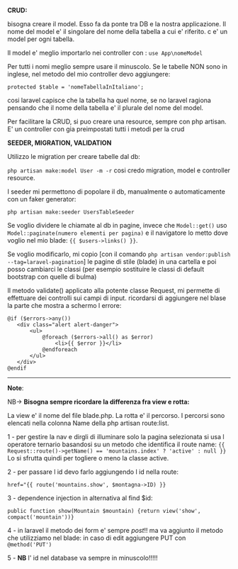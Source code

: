 **CRUD:**

bisogna creare il model. Esso fa da ponte tra DB e la nostra applicazione.
Il nome del model e' il singolare del nome della tabella a cui e' riferito. c e' un model per ogni tabella.

Il model e' meglio importarlo nei controller con :
`use App\nomeModel`

Per tutti i nomi meglio sempre usare il minuscolo.
Se le tabelle NON sono in inglese, nel metodo del mio controller devo aggiungere:

`protected $table = 'nomeTabellaInItaliano';`

cosi laravel capisce che la tabella ha quel nome, se no laravel ragiona pensando che il nome della tabella e' il plurale del nome del model.

Per facilitare la CRUD, si puo creare una resource, sempre con php artisan.
E' un controller con gia preimpostati tutti i metodi per la crud

**SEEDER, MIGRATION, VALIDATION**

Utilizzo le migration per creare tabelle dal db:

`php artisan make:model User -m -r`
cosi credo migration, model e controller resource.

I seeder mi permettono di popolare il db, manualmente o automaticamente con un faker generator:

`php artisan make:seeder UsersTableSeeder`

Se voglio dividere le chiamate al db in pagine, invece che `Model::get()` uso `Model::paginate(numero elementi per pagina)` e il navigatore lo metto dove voglio nel mio blade: `{{ $users->links() }}`.

Se voglio modificarlo, mi copio [con il comando `php artisan vendor:publish --tag=laravel-pagination`] le pagine di stile (blade) in una cartella e poi posso cambiarci le classi (per esempio sostituire le classi di default bootstrap con quelle di bulma)


Il metodo validate() applicato alla potente classe Request, mi permette di effettuare dei controlli sui campi di input. ricordarsi di aggiungere nel blase la parte che mostra a schermo l errore:
 ```language
 @if ($errors->any())
    <div class="alert alert-danger">
        <ul>
            @foreach ($errors->all() as $error)
                <li>{{ $error }}</li>
            @endforeach
        </ul>
    </div>
@endif
 ```

-------------------------------------------------


**Note**: 

NB-> **Bisogna sempre ricordare la differenza fra view e rotta:**

La view e' il nome del file blade.php.
La rotta e' il percorso. I percorsi sono elencati nella colonna Name della php artisan route:list.


1 - per gestire la nav e dirgli di illuminare solo la pagina selezionata si usa l operatore ternario basandosi su un metodo che identifica il route name: 
`{{ Request::route()->getName() == 'mountains.index' ? 'active' : null }}`
Lo si sfrutta quindi per togliere o meno la classe active.

2 - per passare l id devo farlo aggiungendo l id nella route:

`href="{{ route('mountains.show', $montagna->ID) }}`

3 - dependence injection in alternativa al find $id:

`public function show(Mountain $mountain) {return view('show', compact('mountain'))}`

4 - in laravel il metodo dei form e' sempre *post*!!
ma va aggiunto il metodo che utilizziamo nel blade: in caso di edit aggiungere PUT con `@method('PUT')`

5 - **NB** l' id nel database va sempre in minuscolo!!!!!

